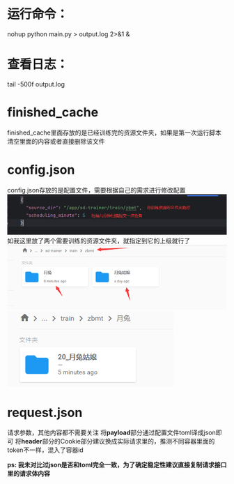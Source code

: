 # 运行命令：
nohup python main.py > output.log 2>&1 &

# 查看日志：
tail -500f output.log

# finished_cache
finished_cache里面存放的是已经训练完的资源文件夹，如果是第一次运行脚本清空里面的内容或者直接删除该文件

# config.json
config.json存放的是配置文件，需要根据自己的需求进行修改配置
![img.png](img.png)
如我这里放了两个需要训练的资源文件夹，就指定到它的上级就行了
![img_1.png](img_1.png)
![img_2.png](img_2.png)

# request.json
请求参数，其他内容都不需要关注
将**payload**部分通过配置文件toml译成json即可
将**header**部分的Cookie部分建议换成实际请求里的，推测不同容器里面的token不一样，混入了容器id

**ps: 我未对比过json是否和toml完全一致，为了确定稳定性建议直接复制请求接口里的请求体内容**

